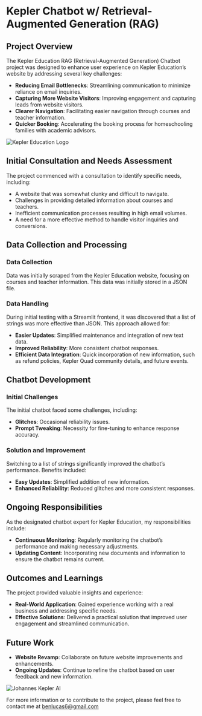 # Kepler Chatbot w/ Retrieval-Augmented Generation (RAG)

## Project Overview

The Kepler Education RAG (Retrieval-Augmented Generation) Chatbot project was designed to enhance user experience on Kepler Education’s website by addressing several key challenges:

- **Reducing Email Bottlenecks**: Streamlining communication to minimize reliance on email inquiries.
- **Capturing More Website Visitors**: Improving engagement and capturing leads from website visitors.
- **Clearer Navigation**: Facilitating easier navigation through courses and teacher information.
- **Quicker Booking**: Accelerating the booking process for homeschooling families with academic advisors.

![Kepler Education Logo](kepler_logo.png)

## Initial Consultation and Needs Assessment

The project commenced with a consultation to identify specific needs, including:

- A website that was somewhat clunky and difficult to navigate.
- Challenges in providing detailed information about courses and teachers.
- Inefficient communication processes resulting in high email volumes.
- A need for a more effective method to handle visitor inquiries and conversions.

## Data Collection and Processing

### Data Collection

Data was initially scraped from the Kepler Education website, focusing on courses and teacher information. This data was initially stored in a JSON file.

### Data Handling

During initial testing with a Streamlit frontend, it was discovered that a list of strings was more effective than JSON. This approach allowed for:

- **Easier Updates**: Simplified maintenance and integration of new text data.
- **Improved Reliability**: More consistent chatbot responses.
- **Efficient Data Integration**: Quick incorporation of new information, such as refund policies, Kepler Quad community details, and future events.

## Chatbot Development

### Initial Challenges

The initial chatbot faced some challenges, including:

- **Glitches**: Occasional reliability issues.
- **Prompt Tweaking**: Necessity for fine-tuning to enhance response accuracy.

### Solution and Improvement

Switching to a list of strings significantly improved the chatbot’s performance. Benefits included:

- **Easy Updates**: Simplified addition of new information.
- **Enhanced Reliability**: Reduced glitches and more consistent responses.

## Ongoing Responsibilities

As the designated chatbot expert for Kepler Education, my responsibilities include:

- **Continuous Monitoring**: Regularly monitoring the chatbot’s performance and making necessary adjustments.
- **Updating Content**: Incorporating new documents and information to ensure the chatbot remains current.

## Outcomes and Learnings

The project provided valuable insights and experience:

- **Real-World Application**: Gained experience working with a real business and addressing specific needs.
- **Effective Solutions**: Delivered a practical solution that improved user engagement and streamlined communication.

## Future Work

- **Website Revamp**: Collaborate on future website improvements and enhancements.
- **Ongoing Updates**: Continue to refine the chatbot based on user feedback and new information.

![Johannes Kepler AI](johannes_kepler_thuglife.png)

For more information or to contribute to the project, please feel free to contact me at benlucas6@gmail.com
